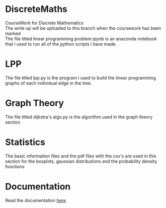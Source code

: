 # DiscreteMaths
CourseWork for Discrete Mathematics</br>
The write up will be uploaded to this branch when the coursework has been marked</br>
The file titled linear programming problem.ipynb is an anaconda notebook that i used to run all of the python scripts i have made.</br>
# LPP
The file titled lpp.py is the program i used to build the linear programming graphs of each individual edge in the tree.</br>
# Graph Theory
The file titled dijkstra's algo.py is the algorithm used in the graph theory section</br>
# Statistics
The basic information files and the pdf files with the csv's are used in this section for the boxplots, gaussian distributions and the probability density functions
# Documentation
Read the documentation [here](https://github.com/k5924/DiscreteMaths/blob/master/docs/documentation.pdf)
